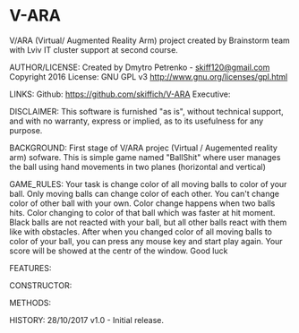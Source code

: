 # V-ARA
V/ARA (Virtual/ Augmented Reality Arm) project created by Brainstorm team with Lviv IT cluster support at second course.

AUTHOR/LICENSE:
Created by Dmytro Petrenko - skiff120@gmail.com
Copyright 2016 License: GNU GPL v3 http://www.gnu.org/licenses/gpl.html

LINKS:
Github: https://github.com/skiffich/V-ARA
Executive: 

DISCLAIMER:
This software is furnished "as is", without technical support, and with no  warranty, express or implied, as to its usefulness for any purpose.

BACKGROUND:
First stage of V/ARA projec (Virtual / Augemented reality arm) sofware. This is simple game named "BallShit" where user manages the ball using hand movements in two planes (horizontal and vertical)

GAME_RULES:
Your task is change color of all moving balls to color of your ball. 
Only moving balls can change color of each other. You can't change color of other ball with your own. Color change happens when two balls hits. Color changing to color of that ball which was faster at hit moment. 
Black balls are not reacted with your ball, but all other balls react with them like with obstacles.
After when you changed color of all moving balls to color of your ball, you can press any mouse key and start play again. Your score will be showed at the centr of the window.
Good luck

FEATURES:


CONSTRUCTOR:


METHODS:


HISTORY:
28/10/2017 v1.0 - Initial release.
